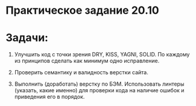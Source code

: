 # Практическое задание 20.10

# Задачи:
1. Улучшить код с точки зрения DRY, KISS, YAGNI, SOLID. По каждому из принципов сделать как минимум одно исправление.

2. Проверить семантику и валидность верстки сайта.

3. Выполнить (доработать) верстку по БЭМ. Использовать линтеры (указать, какие именно) для проверки кода на наличие ошибок и приведения его в порядок.